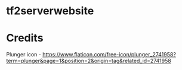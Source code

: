 # tf2serverwebsite

# Credits

Plunger icon - https://www.flaticon.com/free-icon/plunger_2741958?term=plunger&page=1&position=2&origin=tag&related_id=2741958
